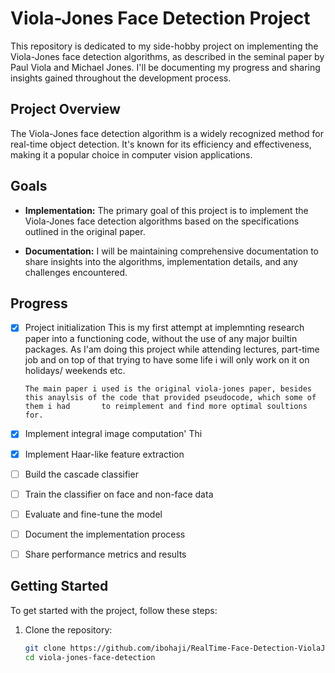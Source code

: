 # Viola-Jones Face Detection Project

This repository is dedicated to my side-hobby project on implementing the Viola-Jones face detection algorithms, as described in the seminal paper by Paul Viola and Michael Jones. I'll be documenting my progress and sharing insights gained throughout the development process.

## Project Overview

The Viola-Jones face detection algorithm is a widely recognized method for real-time object detection. It's known for its efficiency and effectiveness, making it a popular choice in computer vision applications.

## Goals

- **Implementation:** The primary goal of this project is to implement the Viola-Jones face detection algorithms based on the specifications outlined in the original paper.

- **Documentation:** I will be maintaining comprehensive documentation to share insights into the algorithms, implementation details, and any challenges encountered.

## Progress

- [x] Project initialization
      This is my first attempt at implemnting research paper into a functioning code, without the use of any major builtin packages.
      As I'am doing this project while attending lectures, part-time job and on top of that trying to have some life i will only work on it on    
      holidays/ weekends etc.

      The main paper i used is the original viola-jones paper, besides this anaylsis of the code that provided pseudocode, which some of them i had       to reimplement and find more optimal soultions for.  
      
- [x] Implement integral image computation'
      Thi
- [x] Implement Haar-like feature extraction
- [ ] Build the cascade classifier
- [ ] Train the classifier on face and non-face data
- [ ] Evaluate and fine-tune the model
- [ ] Document the implementation process
- [ ] Share performance metrics and results

## Getting Started

To get started with the project, follow these steps:

1. Clone the repository:
   ```bash
   git clone https://github.com/ibohaji/RealTime-Face-Detection-ViolaJones.git
   cd viola-jones-face-detection
